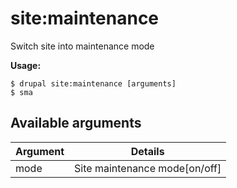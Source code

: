 # site:maintenance
Switch site into maintenance mode

**Usage:**
```
$ drupal site:maintenance [arguments] 
$ sma  
```

## Available arguments
Argument | Details
---------|-------------
mode | Site maintenance mode[on/off]
